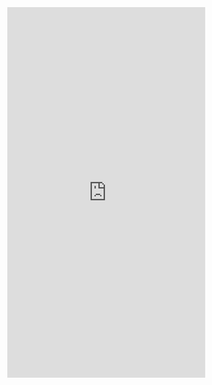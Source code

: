 <iframe  
height=850
width=90%
src="https://ks.wjx.top/vm/eIIjkqV.aspx"  
frameborder=0  
allowfullscreen>
</iframe>